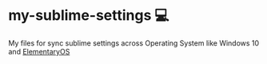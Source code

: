 # my-sublime-settings 💻

My files for sync sublime settings across Operating System like Windows 10 and [ElementaryOS](https://elementary.io/)
